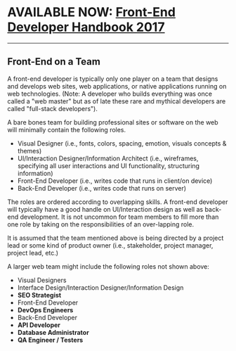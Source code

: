 # AVAILABLE NOW: [Front-End Developer Handbook 2017](https://frontendmasters.com/books/front-end-handbook/2017/)

***

## Front-End on a Team

A front-end developer is typically only one player on a team that designs and develops web sites, web applications, or native applications running on web technologies. (Note: A developer who builds everything was once called a "web master" but as of late these rare and mythical developers are called "full-stack developers").

A bare bones team for building professional sites or software on the web will minimally contain the following roles.

* Visual Designer (i.e., fonts, colors, spacing, emotion, visuals concepts & themes)
* UI/Interaction Designer/Information Architect (i.e., wireframes, specifying all user interactions and UI functionality, structuring information)
* Front-End Developer (i.e., writes code that runs in client/on device)
* Back-End Developer (i.e., writes code that runs on server)

The roles are ordered according to overlapping skills. A front-end developer will typically have a good handle on UI/Interaction design as well as back-end development. It is not uncommon for team members to fill more than one role by taking on the responsibilities of an over-lapping role.

It is assumed that the team mentioned above is being directed by a project lead or some kind of product owner (i.e., stakeholder, project manager, project lead, etc.)

A larger web team might include the following roles not shown above:

* Visual Designers
* Interface Design/Interaction Designer/Information Design
* **SEO Strategist**
* Front-End Developer
* **DevOps Engineers**
* Back-End Developer
* **API Developer**
* **Database Administrator**
* **QA Engineer / Testers**







 






